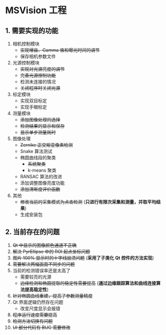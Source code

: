 # MSVision 工程

## 1. 需要实现的功能
1. 相机控制模块
   * ~~实现增益、Gamma 值和曝光时间的调节~~
   * 保存相机参数文件
2. 光源控制模块
   * ~~实现对光源亮度的调节~~
   * ~~完善光源控制功能~~
   * 检测未连接的情况
   * ~~关闭程序时关闭光源~~
3. 标定模块
   * 实现双目标定
   * 实现手眼标定
4. 测量模块
   * ~~添加图像处理的选择~~
   * ~~检测结果的显示和保存~~
   * ~~显示单步测量耗时~~
5. 图像处理
   * ~~Zernike 正交矩亚像素检测~~
   * Snake 算法测试
   * 椭圆曲线段的聚类
     * ~~系统聚类~~
     * k-means 聚类
   * RANSAC 算法的改进
   * 添加调整图像亮度功能
   * ~~添加清晰度评价函数~~
6. 其他
   * ~~修改当前的采集模式为点击检测~~ (**只进行有限次采集和测量，并取平均结果**)
   * 生成安装包

## 2. 当前存在的问题
1. ~~Qt 中显示的图像颜色通道不正确~~
2. ~~解决 PyrEllipse 中的 ROI 起点坐标问题~~
3. ~~图片 100% 显示时的十字线崩溃问题~~ (**采用了子类化 Qt 控件的方法实现**)
4. ~~需要解决两幅画面不同步的问题~~
5. 当前的检测错误率还是太高了
   * 需要较亮的光源
   * ~~边缘检测和椭圆提取的稳定性需要提高~~ (**通过边缘跟踪算法和曲线连接算法提高稳定性**)
6. ~~针对椭圆曲线重建，提高了参数测量精度~~
7. Qt 界面逻辑仍然存在问题
   * 改变尺度显示会报错
8. ~~程序运行速度需要提高~~
9. ~~检测方法切换有问题~~
10. ~~UI 部分代码有 BUG 需要修改~~
